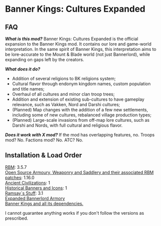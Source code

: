 # Banner Kings: Cultures Expanded

## FAQ
***What is this mod?***
Banner Kings: Cultures Expanded is the official expansion to the Banner Kings mod. It contains our lore and game-world interpretation. In the same spirit of Banner Kings, this interpretation aims to be lore-accurate to the Mount & Blade world (not just Bannerlord), while expanding on gaps left by the creators.

***What does it do?***
- Addition of several religions to BK religions system;
- Cultural flavor through endonym kingdom names, custom population and title names;
- Overhaul of all cultures and minor clan troop trees;
- Addition and extension of existing sub-cultures to have gameplay relevance, such as Vakken, Nord and Darshi cultures;
- (Planned) Map changes with the addition of a few new settlements, including some of new cultures, rebalanced village production types;
- (Planned) Large-scale invasions from off-map lore cultures, such as Darshi and Nords, with full cultural and religious flavor.


***Does it work with X mod?***
If the mod has overlapping features, no. Troops mod? No. Factions mod? No. ATC? No.

## Installation & Load Order

[RBM](https://www.nexusmods.com/mountandblade2bannerlord/mods/791): 3.5.7   
[Open Source Armoury, Weaponry and Saddlery and their associated RBM patches](https://www.nexusmods.com/mountandblade2bannerlord/mods/2829): 1.16.0   
[Ancient Civilizations](https://www.nexusmods.com/mountandblade2bannerlord/mods/5859): 1   
[Historical Banners and Icons](https://www.nexusmods.com/mountandblade2bannerlord/mods/5622): 1   
[Ramsay`s Stuff](https://www.nexusmods.com/mountandblade2bannerlord/mods/3494?tab=files): 3.1   
[Expanded Bannerlord Armory](https://www.nexusmods.com/mountandblade2bannerlord/mods/5317)   
[Banner Kings and all its dependencies.](https://github.com/R-Vaccari/bannerlord-banner-kings#installation)   

I cannot guarantee anything works if you don't follow the versions as prescribed.
